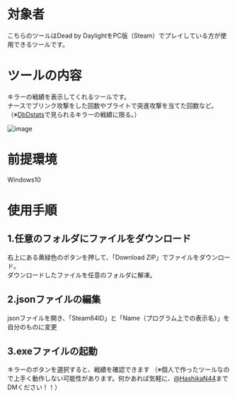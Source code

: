 # 対象者
こちらのツールはDead by DaylightをPC版（Steam）でプレイしている方が使用できるツールです。  


# ツールの内容
キラーの戦績を表示してくれるツールです。  
ナースでブリンク攻撃をした回数やブライトで突進攻撃を当てた回数など。  
（※[DbDstats](https://dbd.tricky.lol/)で見られるキラーの戦績に限る。）

![image](https://user-images.githubusercontent.com/109508477/212890902-a9d5b0f5-8553-42c8-a04b-b16bbccfd48e.png)


# 前提環境
Windows10

# 使用手順  
## 1.任意のフォルダにファイルをダウンロード  
右上にある黄緑色のボタンを押して、「Download ZIP」でファイルをダウンロード。  
ダウンロードしたファイルを任意のフォルダに解凍。  
## 2.jsonファイルの編集
jsonファイルを開き、「Steam64ID」と「Name（プログラム上での表示名）」を自分のものに変更
## 3.exeファイルの起動  
キラーのボタンを選択すると、戦績を確認できます
（※個人で作ったツールなので上手く動作しない可能性があります。何かあれば気軽に、[@HashikaN44](https://twitter.com/HashikaN44)までDMください！！）
